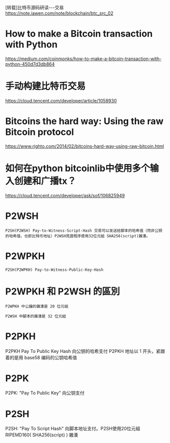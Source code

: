 [转载]比特币源码研读---交易
https://note.iawen.com/note/blockchain/btc_src_02

# How to make a Bitcoin transaction with Python
https://medium.com/coinmonks/how-to-make-a-bitcoin-transaction-with-python-450d7d3db864

# 手动构建比特币交易
https://cloud.tencent.com/developer/article/1058930

# Bitcoins the hard way: Using the raw Bitcoin protocol
https://www.righto.com/2014/02/bitcoins-hard-way-using-raw-bitcoin.html

# 如何在python bitcoinlib中使用多个输入创建和广播tx？
https://cloud.tencent.com/developer/ask/sof/106825949


# P2WSH
    P2SH(P2WSH) Pay-to-Witness-Script-Hash 交易可以发送给脚本的哈希值（而非公钥的哈希值，也即比特币地址）P2WSH見證程序使用32位元組 SHA256(script)雜湊。
# P2WPKH
    P2SH(P2WPKH) Pay-to-Witness-Public-Key-Hash
# P2WPKH 和 P2WSH 的區別

    P2WPKH 中公鑰的雜湊是 20 位元組

    P2WSH 中腳本的雜湊是 32 位元組

# P2PKH
P2PKH Pay To Public Key Hash 向公钥的哈希支付 P2PKH 地址以 1 开头，紧跟着的是用 base58 编码的公钥哈希值
# P2PK
P2PK: "Pay To Public Key" 向公钥支付
# P2SH
P2SH: "Pay To Script Hash" 向脚本地址支付。P2SH使用20位元組 RIPEMD160( SHA256(script) ) 雜湊
